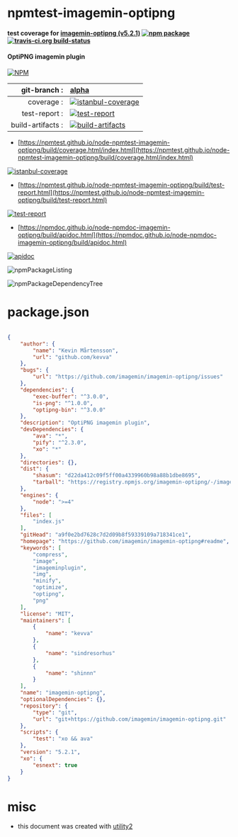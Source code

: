 # npmtest-imagemin-optipng

#### test coverage for  [imagemin-optipng (v5.2.1)](https://github.com/imagemin/imagemin-optipng#readme)  [![npm package](https://img.shields.io/npm/v/npmtest-imagemin-optipng.svg?style=flat-square)](https://www.npmjs.org/package/npmtest-imagemin-optipng) [![travis-ci.org build-status](https://api.travis-ci.org/npmtest/node-npmtest-imagemin-optipng.svg)](https://travis-ci.org/npmtest/node-npmtest-imagemin-optipng)

#### OptiPNG imagemin plugin

[![NPM](https://nodei.co/npm/imagemin-optipng.png?downloads=true&downloadRank=true&stars=true)](https://www.npmjs.com/package/imagemin-optipng)

| git-branch : | [alpha](https://github.com/npmtest/node-npmtest-imagemin-optipng/tree/alpha)|
|--:|:--|
| coverage : | [![istanbul-coverage](https://npmtest.github.io/node-npmtest-imagemin-optipng/build/coverage.badge.svg)](https://npmtest.github.io/node-npmtest-imagemin-optipng/build/coverage.html/index.html)|
| test-report : | [![test-report](https://npmtest.github.io/node-npmtest-imagemin-optipng/build/test-report.badge.svg)](https://npmtest.github.io/node-npmtest-imagemin-optipng/build/test-report.html)|
| build-artifacts : | [![build-artifacts](https://npmtest.github.io/node-npmtest-imagemin-optipng/glyphicons_144_folder_open.png)](https://github.com/npmtest/node-npmtest-imagemin-optipng/tree/gh-pages/build)|

- [https://npmtest.github.io/node-npmtest-imagemin-optipng/build/coverage.html/index.html](https://npmtest.github.io/node-npmtest-imagemin-optipng/build/coverage.html/index.html)

[![istanbul-coverage](https://npmtest.github.io/node-npmtest-imagemin-optipng/build/screenCapture.buildCi.browser.%252Ftmp%252Fbuild%252Fcoverage.lib.html.png)](https://npmtest.github.io/node-npmtest-imagemin-optipng/build/coverage.html/index.html)

- [https://npmtest.github.io/node-npmtest-imagemin-optipng/build/test-report.html](https://npmtest.github.io/node-npmtest-imagemin-optipng/build/test-report.html)

[![test-report](https://npmtest.github.io/node-npmtest-imagemin-optipng/build/screenCapture.buildCi.browser.%252Ftmp%252Fbuild%252Ftest-report.html.png)](https://npmtest.github.io/node-npmtest-imagemin-optipng/build/test-report.html)

- [https://npmdoc.github.io/node-npmdoc-imagemin-optipng/build/apidoc.html](https://npmdoc.github.io/node-npmdoc-imagemin-optipng/build/apidoc.html)

[![apidoc](https://npmdoc.github.io/node-npmdoc-imagemin-optipng/build/screenCapture.buildCi.browser.%252Ftmp%252Fbuild%252Fapidoc.html.png)](https://npmdoc.github.io/node-npmdoc-imagemin-optipng/build/apidoc.html)

![npmPackageListing](https://npmtest.github.io/node-npmtest-imagemin-optipng/build/screenCapture.npmPackageListing.svg)

![npmPackageDependencyTree](https://npmtest.github.io/node-npmtest-imagemin-optipng/build/screenCapture.npmPackageDependencyTree.svg)



# package.json

```json

{
    "author": {
        "name": "Kevin Mårtensson",
        "url": "github.com/kevva"
    },
    "bugs": {
        "url": "https://github.com/imagemin/imagemin-optipng/issues"
    },
    "dependencies": {
        "exec-buffer": "^3.0.0",
        "is-png": "^1.0.0",
        "optipng-bin": "^3.0.0"
    },
    "description": "OptiPNG imagemin plugin",
    "devDependencies": {
        "ava": "*",
        "pify": "^2.3.0",
        "xo": "*"
    },
    "directories": {},
    "dist": {
        "shasum": "d22da412c09f5ff00a4339960b98a88b1dbe8695",
        "tarball": "https://registry.npmjs.org/imagemin-optipng/-/imagemin-optipng-5.2.1.tgz"
    },
    "engines": {
        "node": ">=4"
    },
    "files": [
        "index.js"
    ],
    "gitHead": "a9f0e2bd7628c7d2d09b8f59339109a718341ce1",
    "homepage": "https://github.com/imagemin/imagemin-optipng#readme",
    "keywords": [
        "compress",
        "image",
        "imageminplugin",
        "img",
        "minify",
        "optimize",
        "optipng",
        "png"
    ],
    "license": "MIT",
    "maintainers": [
        {
            "name": "kevva"
        },
        {
            "name": "sindresorhus"
        },
        {
            "name": "shinnn"
        }
    ],
    "name": "imagemin-optipng",
    "optionalDependencies": {},
    "repository": {
        "type": "git",
        "url": "git+https://github.com/imagemin/imagemin-optipng.git"
    },
    "scripts": {
        "test": "xo && ava"
    },
    "version": "5.2.1",
    "xo": {
        "esnext": true
    }
}
```



# misc
- this document was created with [utility2](https://github.com/kaizhu256/node-utility2)
